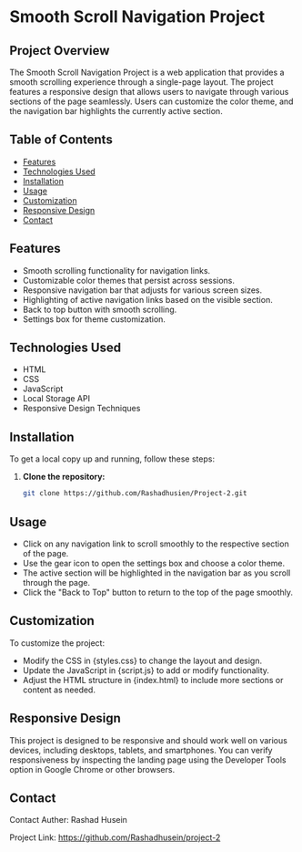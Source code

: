 # Smooth Scroll Navigation Project

## Project Overview

The Smooth Scroll Navigation Project is a web application that provides a smooth scrolling experience through a single-page layout. The project features a responsive design that allows users to navigate through various sections of the page seamlessly. Users can customize the color theme, and the navigation bar highlights the currently active section.

## Table of Contents

- [Features](#features)
- [Technologies Used](#technologies-used)
- [Installation](#installation)
- [Usage](#usage)
- [Customization](#customization)
- [Responsive Design](#responsive-design)
- [Contact](#contact)

## Features

- Smooth scrolling functionality for navigation links.
- Customizable color themes that persist across sessions.
- Responsive navigation bar that adjusts for various screen sizes.
- Highlighting of active navigation links based on the visible section.
- Back to top button with smooth scrolling.
- Settings box for theme customization.

## Technologies Used

- HTML
- CSS
- JavaScript
- Local Storage API
- Responsive Design Techniques

## Installation

To get a local copy up and running, follow these steps:

1. **Clone the repository:**

   ```bash
   git clone https://github.com/Rashadhusien/Project-2.git

## Usage

- Click on any navigation link to scroll smoothly to the respective section of the page.
- Use the gear icon to open the settings box and choose a color theme.
- The active section will be highlighted in the navigation bar as you scroll through the page.
- Click the "Back to Top" button to return to the top of the page smoothly.

## Customization

To customize the project:

- Modify the CSS in {styles.css} to change the layout and design.
- Update the JavaScript in {script.js} to add or modify functionality.
- Adjust the HTML structure in {index.html} to include more sections or content as needed.

## Responsive Design

This project is designed to be responsive and should work well on various devices, including desktops, tablets, and smartphones. You can verify responsiveness by inspecting the landing page using the Developer Tools option in Google Chrome or other browsers.

## Contact

Contact
Auther: Rashad Husein

Project Link: https://github.com/Rashadhusein/project-2


